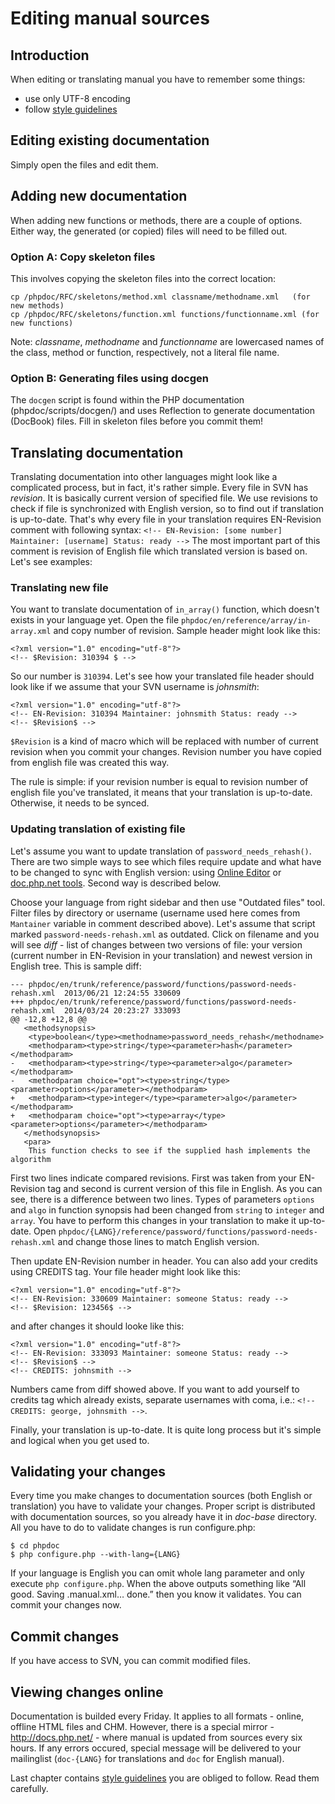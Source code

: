 # Editing manual sources

## Introduction
When editing or translating manual you have to remember some things:
- use only UTF-8 encoding
- follow [style guidelines](style.md)

## Editing existing documentation
Simply open the files and edit them.

## Adding new documentation
When adding new functions or methods, there are a couple of options. Either way, the generated (or copied) files
will need to be filled out.

### Option A: Copy skeleton files
This involves copying the skeleton files into the correct location:
```
cp /phpdoc/RFC/skeletons/method.xml classname/methodname.xml   (for new methods)
cp /phpdoc/RFC/skeletons/function.xml functions/functionname.xml (for new functions)
```

Note: *classname*, *methodname* and *functionname* are lowercased names of the class, method or function, respectively,
not a literal file name.

### Option B: Generating files using docgen
The `docgen` script is found within the PHP documentation (phpdoc/scripts/docgen/) and uses Reflection to generate
documentation (DocBook) files. Fill in skeleton files before you commit them!

## Translating documentation
Translating documentation into other languages might look like a complicated process, but in fact, it's rather simple.
Every file in SVN has *revision*. It is basically current version of specified file. We use revisions to check if file
is synchronized with English version, so to find out if translation is up-to-date. That's why every file in your
translation requires EN-Revision comment with following syntax:
`<!-- EN-Revision: [some number] Maintainer: [username] Status: ready -->`
The most important part of this comment is revision of English file which translated version is based on. Let's see
examples:

### Translating new file
You want to translate documentation of `in_array()` function, which doesn't exists in your language yet. Open the file
`phpdoc/en/reference/array/in-array.xml` and copy number of revision. Sample header might look like this:
```
<?xml version="1.0" encoding="utf-8"?>
<!-- $Revision: 310394 $ -->
```

So our number is `310394`. Let's see how your translated file header should look like if we assume that your SVN
username is *johnsmith*:
```
<?xml version="1.0" encoding="utf-8"?>
<!-- EN-Revision: 310394 Maintainer: johnsmith Status: ready -->
<!-- $Revision$ -->
```

`$Revision` is a kind of macro which will be replaced with number of current revision when you commit your changes.
Revision number you have copied from english file was created this way.

The rule is simple: if your revision number is equal to revision number of english file you've translated, it means
that your translation is up-to-date. Otherwise, it needs to be synced.

### Updating translation of existing file
Let's assume you want to update translation of `password_needs_rehash()`. There are two simple ways
to see which files require update and what have to be changed to sync with English version: using
[Online Editor](http://doc.php.net) or [doc.php.net tools](http://doc.php.net). Second way is described below.

Choose your language from right sidebar and then use "Outdated files" tool. Filter files by directory or username
(username used here comes from `Mantainer` variable in comment described above). Let's assume that script marked
`password-needs-rehash.xml` as outdated. Click on filename and you will see *diff* - list of changes between two
versions of file: your version (current number in EN-Revision in your translation) and newest version in English
tree. This is sample diff:

```
--- phpdoc/en/trunk/reference/password/functions/password-needs-rehash.xml	2013/06/21 12:24:55	330609
+++ phpdoc/en/trunk/reference/password/functions/password-needs-rehash.xml	2014/03/24 20:23:27	333093
@@ -12,8 +12,8 @@
   <methodsynopsis>
    <type>boolean</type><methodname>password_needs_rehash</methodname>
    <methodparam><type>string</type><parameter>hash</parameter></methodparam>
-   <methodparam><type>string</type><parameter>algo</parameter></methodparam>
-   <methodparam choice="opt"><type>string</type><parameter>options</parameter></methodparam>
+   <methodparam><type>integer</type><parameter>algo</parameter></methodparam>
+   <methodparam choice="opt"><type>array</type><parameter>options</parameter></methodparam>
   </methodsynopsis>
   <para>
    This function checks to see if the supplied hash implements the algorithm
```

First two lines indicate compared revisions. First was taken from your EN-Revision tag and second is current version
of this file in English. As you can see, there is a difference between two lines. Types of parameters `options` and
`algo` in function synopsis had been changed from `string` to `integer` and `array`. You have to perform this changes
in your translation to make it up-to-date. Open `phpdoc/{LANG}/reference/password/functions/password-needs-rehash.xml`
and change those lines to match English version.

Then update EN-Revision number in header. You can also add your credits using CREDITS tag. Your file header might look like this:
```
<?xml version="1.0" encoding="utf-8"?>
<!-- EN-Revision: 330609 Maintainer: someone Status: ready -->
<!-- $Revision: 123456$ -->
```
and after changes it should looke like this:
```
<?xml version="1.0" encoding="utf-8"?>
<!-- EN-Revision: 333093 Maintainer: someone Status: ready -->
<!-- $Revision$ -->
<!-- CREDITS: johnsmith -->
```
Numbers came from diff showed above. If you want to add yourself to credits tag which already exists, separate
usernames with coma, i.e.: `<!-- CREDITS: george, johnsmith -->`.

Finally, your translation is up-to-date. It is quite long process but it's simple and logical when you get used to.

## Validating your changes
Every time you make changes to documentation sources (both English or translation) you have to validate your changes.
Proper script is distributed with documentation sources, so you already have it in *doc-base* directory. All you have
to do to validate changes is run configure.php:
```
$ cd phpdoc
$ php configure.php --with-lang={LANG}
```
If your language is English you can omit whole lang parameter and only execute `php configure.php`. When the above
outputs something like “All good. Saving .manual.xml… done.” then you know it validates. You can commit your
changes now.

## Commit changes
If you have access to SVN, you can commit modified files.

## Viewing changes online
Documentation is builded every Friday. It applies to all formats - online, offline HTML files and CHM. However,
there is a special mirror - http://docs.php.net/ - where manual is updated from sources every six hours. If any
errors occured, special message will be delivered to your mailinglist (`doc-{LANG}` for translations and `doc` for
English manual).

Last chapter contains [style guidelines](style.md) you are obliged to follow. Read them carefully.